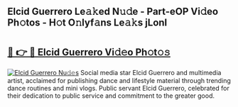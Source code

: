 ## Elcid Guerrero Le𝚊𝚔ed N𝚞𝚍e - Part-eOP Vi𝚍eo Ph𝚘tos - H𝚘t O𝚗lyf𝚊ns Le𝚊𝚔s jLonI

# <h2><a href="http://hf0jwq.feru.top/?c=Elcid+Guerrero">🔗 👉 🔴 Elcid Guerrero Vi𝚍𝚎o Ph𝚘t𝚘𝚜</a></h2>

[![Elcid Guerrero Nu𝚍𝚎s](https://i.imgur.com/0TWrTi3.gif)](http://hf0jwq.feru.top/?c=Elcid+Guerrero)
Social media star Elcid Guerrero and multimedia artist, acclaimed for publishing dance and lifestyle material through trending dance routines and mini vlogs. Public servant Elcid Guerrero, celebrated for their dedication to public service and commitment to the greater good. 
